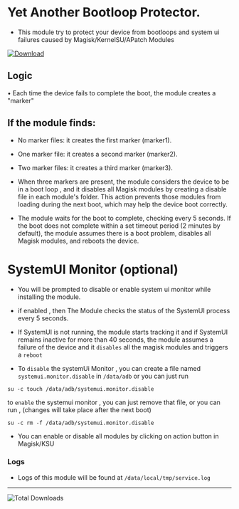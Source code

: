 # Yet Another Bootloop Protector.
- This module try to protect your device from bootloops and system ui failures caused by Magisk/KernelSU/APatch Modules

[![Download](https://img.shields.io/badge/Download-Red?style=for-the-badge&logo=github)](https://github.com/rhythmcache/YetAnotherBootloopProtector/releases/download/V4/YetAnotherBootloopProtector-main-v4.zip)


## Logic

• Each time the device fails to complete the boot, the module creates a "marker"
## If the module finds:
- No marker files: it creates the first marker (marker1).
- One marker file: it creates a second marker (marker2).
- Two marker files: it creates a third marker (marker3).
- When three markers are present, the module considers the device to be in a boot loop , and  it disables all Magisk modules by creating a disable file in each module's folder. This action prevents those modules from loading during the next boot, which may help the device boot correctly.

- The module waits for the boot to complete, checking every 5 seconds.
If the boot does not complete within a set timeout period (2 minutes by default), the module assumes there is a boot problem, disables all Magisk modules, and reboots the device.



# SystemUI Monitor (optional)
- You will be prompted to disable or enable system ui monitor while installing the module.

- if enabled , then The Module checks the status of the SystemUI process every 5 seconds.
- If SystemUI is not running, the module starts tracking it and if SystemUI remains inactive for more than 40 seconds, the module assumes a failure of the device and it `disables` all the magisk modules and triggers a `reboot`

- To  `disable` the systemUi Monitor , you can create a file named `systemui.monitor.disable` in `/data/adb` or you can just run
```
su -c touch /data/adb/systemui.monitor.disable
```

to `enable` the systemui monitor , you can just remove that file, or you can run , (changes will take place after the next boot)
```
su -c rm -f /data/adb/systemui.monitor.disable
```

- You can enable or disable all modules by clicking on action button in Magisk/KSU

### Logs
- Logs of this module will be found at `/data/local/tmp/service.log`


---
![Total Downloads](https://img.shields.io/github/downloads/rhythmcache/YetAnotherBootloopProtector/total?label=Total%20Downloads&style=for-the-badge)
